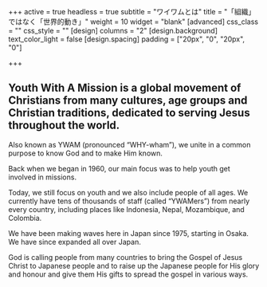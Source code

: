 +++
active = true
headless = true
subtitle = "ワイワムとは"
title = "「組織」ではなく「世界的動き」"
weight = 10
widget = "blank"
[advanced]
css_class = ""
css_style = ""
[design]
columns = "2"
[design.background]
text_color_light = false
[design.spacing]
padding = ["20px", "0", "20px", "0"]

+++
## Youth With A Mission is a global movement of Christians from many cultures, age groups and Christian traditions, dedicated to serving Jesus throughout the world.

Also known as YWAM (pronounced “WHY-wham”), we unite in a common purpose to know God and to make Him known.

Back when we began in 1960, our main focus was to help youth get involved in missions.

Today, we still focus on youth and we also include people of all ages. We currently have tens of thousands of staff (called “YWAMers”) from nearly every country, including places like Indonesia, Nepal, Mozambique, and Colombia.

We have been making waves here in Japan since 1975, starting in Osaka. We have since expanded all over Japan.

God is calling people from many countries to bring the Gospel of Jesus Christ to Japanese people and to raise up the Japanese people for His glory and honour and give them His gifts to spread the gospel in various ways.